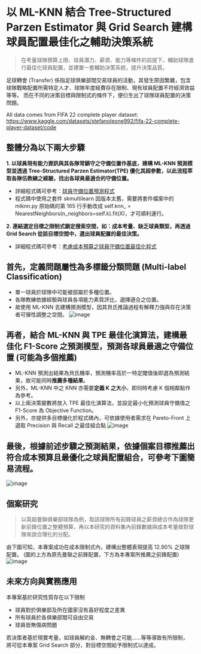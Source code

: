 # 以 ML-KNN 結合 Tree-Structured Parzen Estimator 與 Grid Search 建構球員配置最佳化之輔助決策系統
>在考量球隊預算上限、球員潛力、薪資、能力等條件的前提下，輔助球隊進行最佳化球員配置，並建置一套輔助決策系統，提升決策品質。

足球轉會 (Transfer) 係指足球俱樂部間交易球員的活動，其發生原因繁雜，包含球隊戰略配置所需特定人才、球隊年度經費存在限制、現有球員配置不符經濟效益等等。
而在不同的決策目標與限制式的條件下，便衍生出了球隊球員配置的決策問題。

All data comes from FIFA 22 complete player dataset:  
https://www.kaggle.com/datasets/stefanoleone992/fifa-22-complete-player-dataset/code

## 整體分為以下兩大步驟
**1. 以球員現有能力資訊與其各隊常鎮守之守備位置作基底，建構 ML-KNN 預測模型並透過 Tree-Structured Parzen Estimator(TPE) 優化其超參數，以此流程萃取各隊伍教練之經驗，找出各球員最適合的守備位置。**
- 詳細程式碼可參考：[球員守備位置預測程式](https://github.com/Kev107034011/fifa-player-position-recommendation/blob/main/Bayesian_Recommendation_PlayerPosition.ipynb)
- 程式碼中使用之套件 skmultilearn 因版本太舊，需要將套件檔案中的 mlknn.py 原始碼的第 165 行手動改成 
self.knn_ = NearestNeighbors(n_neighbors=self.k).fit(X)，才可順利運行。

**2. 連結選定目標之限制式鎖定搜索空間，如：成本考量、缺乏球員類型，再透過 Grid Search 從該目標空間中，選出球員配置的最佳決策。**
- 詳細程式碼可參考：[考慮成本預算之球員守備位置最佳化程式](https://github.com/Kev107034011/fifa-player-position-recommendation/blob/main/Player_Suggestion.ipynb)

## 首先，定義問題屬性為多標籤分類問題 (Multi-label Classification)
- 單一球員於球隊中可能被部屬於多種位置。
- 各隊教練依據經驗與球員各項能力素質評比，選擇適合之位置。
- 故使用 ML-KNN 去建構預測模型，因其貝氏推論過程有解釋力強與存在決策者可彈性調整之空間。
![image](https://user-images.githubusercontent.com/77613396/212628477-426fb147-df18-4d12-b714-bd0d3a061931.png)

## 再者，結合 ML-KNN 與 TPE 最佳化演算法，建構最佳化 F1-Score 之預測模型，預測各球員最適之守備位置 (可能為多個推薦)
- ML-KNN 預測出結果為貝氏機率，預測機率高於一特定閾值後即選為預測結果，故可能同時**推薦多種結果**。
- 另外，ML-KNN 中之 KNN 亦需要**定義 K 之大小**，即同時考慮 K 個相鄰點作為參考。
- 以上兩決策變數將放入 TPE 最佳化演算法，並設定最小化預測球員守備值之 F1-Score 為 Objective Function。
- 另外，亦提供多目標優化於程式碼內，可依據使用者需求在 Pareto-Front 上選取 Precision 與 Recall 之最佳組合點
![image](https://user-images.githubusercontent.com/77613396/212934612-8ac02ce2-c47f-4ff7-964b-dbf2c07b9e9e.png)

## 最後，根據前述步驟之預測結果，依據個案目標推薦出符合成本預算且最優化之球員配置組合，可參考下圖簡易流程。
![image](https://user-images.githubusercontent.com/77613396/212627811-831ea002-e2df-41a5-9852-f74afce1d7ad.png)

## 個案研究
>以英超曼聯俱樂部球隊為例，取該球隊所有前鋒球員之薪資總合作為球隊更新前鋒位置之整體預算，再以本研究的資料集內前鋒數據與成本考量做對球隊來說合理化的分配。

由下圖可知，本專案成功在成本限制式內，建構出整體表現提高 12.90% 之球隊配置。
(圖的上方為原先曼聯之前鋒配置，下方為本專案所推薦之前鋒配置)
![image](https://user-images.githubusercontent.com/77613396/212628965-04e44c2d-9b81-4cc5-a732-7cb82fd4722f.png)

## 未來方向與實務應用
本專案基於研究性質存在以下限制
- 球員對於俱樂部及所在國家沒有喜好程度之差異
- 所有球員於各俱樂部間可自由交易
- 球員皆無傷病問題

若決策者基於現實考量，如球員解約金、無轉會之可能......等等導致有所限制，
將可從本專案 Grid Search 部分，對目標空間給予限制式以達成。




